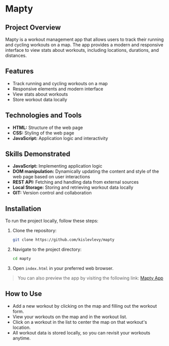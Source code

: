 # Mapty

## Project Overview

Mapty is a workout management app that allows users to track their running and cycling workouts on a map. The app provides a modern and responsive interface to view stats about workouts, including locations, durations, and distances.

## Features

- Track running and cycling workouts on a map
- Responsive elements and modern interface
- View stats about workouts
- Store workout data locally

## Technologies and Tools

- **HTML:** Structure of the web page
- **CSS:** Styling of the web page
- **JavaScript:** Application logic and interactivity

## Skills Demonstrated

- **JavaScript:** Implementing application logic
- **DOM manipulation:** Dynamically updating the content and style of the web page based on user interactions
- **REST API:** Fetching and handling data from external sources
- **Local Storage:** Storing and retrieving workout data locally
- **GIT:** Version control and collaboration

## Installation

To run the project locally, follow these steps:

1. Clone the repository:
   ```bash
   git clone https://github.com/kislevlevy/mapty
   ```
2. Navigate to the project directory:
   ```bash
   cd mapty
   ```
3. Open `index.html` in your preferred web browser.

> You can also preview the app by visiting the following link: [Mapty App](http://kislev.me/mapty)

## How to Use

- Add a new workout by clicking on the map and filling out the workout form.
- View your workouts on the map and in the workout list.
- Click on a workout in the list to center the map on that workout's location.
- All workout data is stored locally, so you can revisit your workouts anytime.
